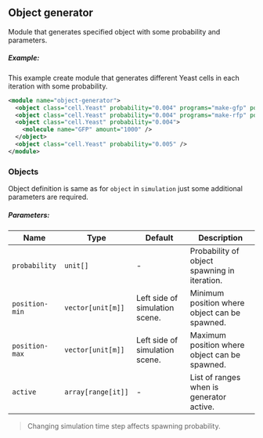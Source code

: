 
## Object generator

Module that generates specified object with some probability and parameters.

##### Example:

This example create module that generates different Yeast cells in each iteration with some probability.

```xml
<module name="object-generator">
  <object class="cell.Yeast" probability="0.004" programs="make-gfp" position-min="-80um -30um" position-max="-78um 30um" />
  <object class="cell.Yeast" probability="0.004" programs="make-rfp" position-min="-80um -30um" position-max="-78um 30um" />
  <object class="cell.Yeast" probability="0.004">
    <molecule name="GFP" amount="1000" />
  </object>
  <object class="cell.Yeast" probability="0.005" />
</module>
```

### Objects

Object definition is same as for `object` in `simulation` just some additional parameters are required.

##### Parameters:

| Name           | Type               | Default                        | Description                                   |
| -------------- | ------------------ | ------------------------------ | --------------------------------------------- |
| `probability`  | `unit[]`           | -                              | Probability of object spawning in iteration.  |
| `position-min` | `vector[unit[m]]`  | Left side of simulation scene. | Minimum position where object can be spawned. |
| `position-max` | `vector[unit[m]]`  | Left side of simulation scene. | Maximum position where object can be spawned. |
| `active`       | `array[range[it]]` | -                              | List of ranges when is generator active.      |

> Changing simulation time step affects spawning probability.